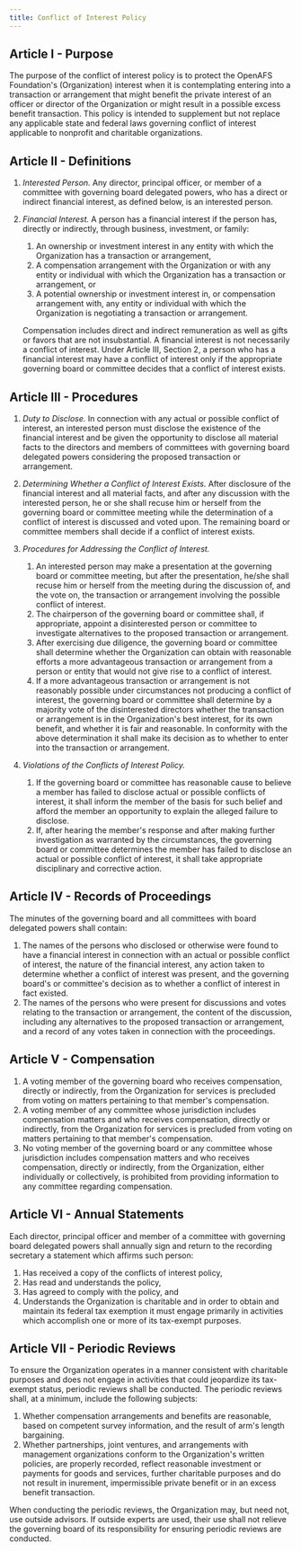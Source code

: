 ```yaml
---
title: Conflict of Interest Policy
---
```


Article I - Purpose
-------------------

The purpose of the conflict of interest policy is to protect the OpenAFS
Foundation's (Organization) interest when it is contemplating entering
into a transaction or arrangement that might benefit the private
interest of an officer or director of the Organization or might result
in a possible excess benefit transaction. This policy is intended to
supplement but not replace any applicable state and federal laws
governing conflict of interest applicable to nonprofit and charitable
organizations.

Article II - Definitions
------------------------

1.  *Interested Person.* Any director, principal officer, or member of a
    committee with governing board delegated powers, who has a direct or
    indirect financial interest, as defined below, is an interested
    person.
2.  *Financial Interest.* A person has a financial interest if the
    person has, directly or indirectly, through business, investment, or
    family:
    1.  An ownership or investment interest in any entity with which the
        Organization has a transaction or arrangement,
    2.  A compensation arrangement with the Organization or with any
        entity or individual with which the Organization has a
        transaction or arrangement, or
    3.  A potential ownership or investment interest in, or compensation
        arrangement with, any entity or individual with which the
        Organization is negotiating a transaction or arrangement.

     Compensation includes direct and indirect remuneration as well as
    gifts or favors that are not insubstantial. A financial interest is
    not necessarily a conflict of interest. Under Article III, Section
    2, a person who has a financial interest may have a conflict of
    interest only if the appropriate governing board or committee
    decides that a conflict of interest exists.

Article III - Procedures
------------------------

1.  *Duty to Disclose.* In connection with any actual or possible
    conflict of interest, an interested person must disclose the
    existence of the financial interest and be given the opportunity to
    disclose all material facts to the directors and members of
    committees with governing board delegated powers considering the
    proposed transaction or arrangement.
2.  *Determining Whether a Conflict of Interest Exists.* After
    disclosure of the financial interest and all material facts, and
    after any discussion with the interested person, he or she shall
    recuse him or herself from the governing board or committee meeting
    while the determination of a conflict of interest is discussed and
    voted upon. The remaining board or committee members shall decide if
    a conflict of interest exists.
3.  *Procedures for Addressing the Conflict of Interest.*
    1.  An interested person may make a presentation at the governing
        board or committee meeting, but after the presentation, he/she
        shall recuse him or herself from the meeting during the
        discussion of, and the vote on, the transaction or arrangement
        involving the possible conflict of interest.
    2.  The chairperson of the governing board or committee shall, if
        appropriate, appoint a disinterested person or committee to
        investigate alternatives to the proposed transaction or
        arrangement.
    3.  After exercising due diligence, the governing board or committee
        shall determine whether the Organization can obtain with
        reasonable efforts a more advantageous transaction or
        arrangement from a person or entity that would not give rise to
        a conflict of interest.
    4.  If a more advantageous transaction or arrangement is not
        reasonably possible under circumstances not producing a conflict
        of interest, the governing board or committee shall determine by
        a majority vote of the disinterested directors whether the
        transaction or arrangement is in the Organization's best
        interest, for its own benefit, and whether it is fair and
        reasonable. In conformity with the above determination it shall
        make its decision as to whether to enter into the transaction or
        arrangement.

4.  *Violations of the Conflicts of Interest Policy.*
    1.  If the governing board or committee has reasonable cause to
        believe a member has failed to disclose actual or possible
        conflicts of interest, it shall inform the member of the basis
        for such belief and afford the member an opportunity to explain
        the alleged failure to disclose.
    2.  If, after hearing the member's response and after making further
        investigation as warranted by the circumstances, the governing
        board or committee determines the member has failed to disclose
        an actual or possible conflict of interest, it shall take
        appropriate disciplinary and corrective action.

Article IV - Records of Proceedings
-----------------------------------

The minutes of the governing board and all committees with board
delegated powers shall contain:

1.  The names of the persons who disclosed or otherwise were found to
    have a financial interest in connection with an actual or possible
    conflict of interest, the nature of the financial interest, any
    action taken to determine whether a conflict of interest was
    present, and the governing board's or committee's decision as to
    whether a conflict of interest in fact existed.
2.  The names of the persons who were present for discussions and votes
    relating to the transaction or arrangement, the content of the
    discussion, including any alternatives to the proposed transaction
    or arrangement, and a record of any votes taken in connection with
    the proceedings.

Article V - Compensation
------------------------

1.  A voting member of the governing board who receives compensation,
    directly or indirectly, from the Organization for services is
    precluded from voting on matters pertaining to that member's
    compensation.
2.  A voting member of any committee whose jurisdiction includes
    compensation matters and who receives compensation, directly or
    indirectly, from the Organization for services is precluded from
    voting on matters pertaining to that member's compensation.
3.  No voting member of the governing board or any committee whose
    jurisdiction includes compensation matters and who receives
    compensation, directly or indirectly, from the Organization, either
    individually or collectively, is prohibited from providing
    information to any committee regarding compensation.

Article VI - Annual Statements
------------------------------

Each director, principal officer and member of a committee with
governing board delegated powers shall annually sign and return to the
recording secretary a statement which affirms such person:

1.  Has received a copy of the conflicts of interest policy,
2.  Has read and understands the policy,
3.  Has agreed to comply with the policy, and
4.  Understands the Organization is charitable and in order to obtain
    and maintain its federal tax exemption it must engage primarily in
    activities which accomplish one or more of its tax-exempt purposes.

Article VII - Periodic Reviews
------------------------------

To ensure the Organization operates in a manner consistent with
charitable purposes and does not engage in activities that could
jeopardize its tax-exempt status, periodic reviews shall be conducted.
The periodic reviews shall, at a minimum, include the following
subjects:

1.  Whether compensation arrangements and benefits are reasonable, based
    on competent survey information, and the result of arm's length
    bargaining.
2.  Whether partnerships, joint ventures, and arrangements with
    management organizations conform to the Organization's written
    policies, are properly recorded, reflect reasonable investment or
    payments for goods and services, further charitable purposes and do
    not result in inurement, impermissible private benefit or in an
    excess benefit transaction.

When conducting the periodic reviews, the Organization may, but need
not, use outside advisors. If outside experts are used, their use shall
not relieve the governing board of its responsibility for ensuring
periodic reviews are conducted.
